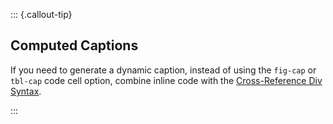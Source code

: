 ::: {.callout-tip}

## Computed Captions

If you need to generate a dynamic caption, instead of using the `fig-cap` or `tbl-cap` code cell option, combine inline code with the [Cross-Reference Div Syntax](/docs/authoring/cross-references-divs.qmd#computed-captions).

:::
